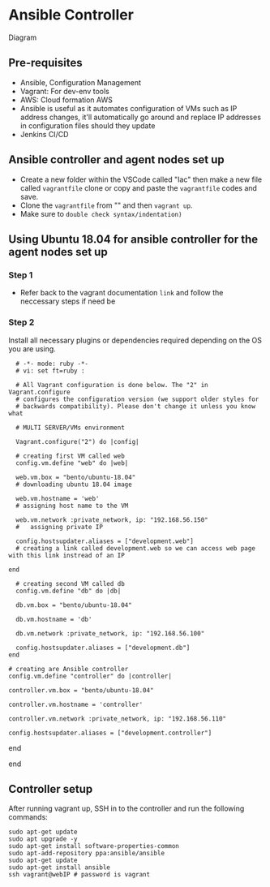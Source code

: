 <h1>Ansible Controller</h1>

Diagram

<h2>Pre-requisites</h2>

- Ansible, Configuration Management 
- Vagrant: For dev-env tools
- AWS: Cloud formation AWS
- Ansible is useful as it automates configuration of VMs such as IP address changes, it'll automatically go around and replace IP addresses in 
configuration files should they update
- Jenkins CI/CD

<h2>Ansible controller and agent nodes set up</h2>

- Create a new folder within the VSCode called "Iac" then make a new file called `vagrantfile` clone or copy and paste the `vagrantfile` codes and save.
- Clone the `vagrantfile` from "" and then `vagrant up`.
- Make sure to `double check syntax/indentation)`

<h2>Using Ubuntu 18.04 for ansible controller for the agent nodes set up </h2>

<h3>Step 1</h3>

- Refer back to the vagrant documentation `link` and follow the neccessary steps if need be

<h3>Step 2</h3>

Install all necessary plugins or dependencies required depending on the OS you are using. 

      # -*- mode: ruby -*-
      # vi: set ft=ruby :

      # All Vagrant configuration is done below. The "2" in Vagrant.configure
      # configures the configuration version (we support older styles for
      # backwards compatibility). Please don't change it unless you know what

      # MULTI SERVER/VMs environment 

      Vagrant.configure("2") do |config|

      # creating first VM called web  
      config.vm.define "web" do |web|
    
      web.vm.box = "bento/ubuntu-18.04"
      # downloading ubuntu 18.04 image

      web.vm.hostname = 'web'
      # assigning host name to the VM
    
      web.vm.network :private_network, ip: "192.168.56.150"
      #   assigning private IP
    
      config.hostsupdater.aliases = ["development.web"]
      # creating a link called development.web so we can access web page with this link instread of an IP   
        
    end
  
      # creating second VM called db
      config.vm.define "db" do |db|
    
      db.vm.box = "bento/ubuntu-18.04"
    
      db.vm.hostname = 'db'
    
      db.vm.network :private_network, ip: "192.168.56.100"
    
      config.hostsupdater.aliases = ["development.db"]     
    end

    # creating are Ansible controller
    config.vm.define "controller" do |controller|
    
    controller.vm.box = "bento/ubuntu-18.04"
    
    controller.vm.hostname = 'controller'
    
    controller.vm.network :private_network, ip: "192.168.56.110"
    
    config.hostsupdater.aliases = ["development.controller"] 
    
  end

end

<h2>Controller setup </h2>

After running vagrant up, SSH in to the controller and run the following commands:

    sudo apt-get update
    sudo apt upgrade -y
    sudo apt-get install software-properties-common
    sudo apt-add-repository ppa:ansible/ansible
    sudo apt-get update
    sudo apt-get install ansible
    ssh vagrant@webIP # password is vagrant
